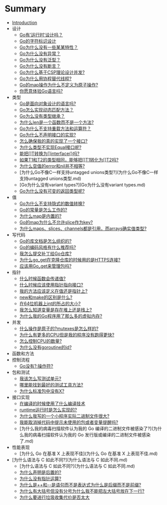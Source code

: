 # Summary

* [Introduction](README.md)
* 设计
    * [Go有’运行时‘设计吗？](Go有'运行时'设计吗.md)
    * [Go的字符标识设计](Go的字符标识设计.md)
    * [Go为什么没有一些某某特性？](Go为什么没有一些某某特性.md)
    * [Go为什么没有异常？](Go为什么没有异常.md)
    * [Go为什么没有泛型？](Go为什么没有泛型.md)
    * [Go为什么没有断言？](Go为什么没有断言.md)
    * [Go为什么基于CSP理论设计并发?](Go为什么基于CSP理论设计并发.md)
    * [Go为什么用协程替代线程?](Go为什么用协程替代线程.md)
    * [Go的map操作为什么不定义为原子操作?](Go的map操作为什么不定义为原子操作.md)
    * [你愿意体验Go语言吗?](你愿意体验Go语言吗.md)
* 类型
    * [Go是面向对象设计的语言吗?](Go是面向对象设计的语言吗.md)
    * [Go怎么实现动态匹配方法？](Go怎么实现动态匹配方法.md)
    * [Go为么没有类型继承？](Go为么没有类型继承.md)
    * [为什么len是一个函数而不是一个方法?](为什么len是一个函数而不是一个方法.md)
    * [Go为什么不支持重载方法和运算符？](Go为什么不支持重载方法和运算符.md)
    * [Go为什么不声明接口的实现?](Go为什么不声明接口的实现.md)
    * [怎么确保我的真的实现了一个接口?](怎么确保我的真的实现了一个接口.md)
    * [为什么类型不实现Equal接口呢?](为什么类型不实现Equal接口呢.md)
    * [能把[]T转换为[]interface{}吗?](能把[]T转换为[]interface{}吗.md)
    * [如果T1和T2的类型相同，能够把[]T1转化为[]T2吗?](如果T1和T2的类型相同，能够把[]T1转化为[]T2吗.md)
    * [为什么空值的error和nil并不相等?]([为什么空值的error和nil并不相等.md)
    * [为什么Go不像C一样支持untagged unions类型?](为什么Go不像C一样支持untagged unions类型.md)
    * [Go为什么没有variant types?](Go为什么没有variant types.md)
    * [Go为什么没有可变的返回类型呢?](Go为什么没有可变的返回类型呢.md)
* 值
    * [Go为什么不支持隐式的数值转换?](Go为什么不支持隐式的数值转换.md)
    * [Go的常量是怎么工作的?](Go的常量是怎么工作的.md)
    * [为什么map是内置的?](为什么map是内置的.md)
    * [Go的map为什么不允许slice作为key?](Go的map为什么不允许slice作为key.md)
    * [为什么maps、slices、channels都是引用，而arrays确实值类型?](为什么maps、slices、channels都是引用，而arrays确实值类型.md)
* 写代码
    * [Go的库文档是怎么组织的?](Go的库文档是怎么组织的.md)
    * [Go的编码风格有什么推荐吗?](Go的编码风格有什么推荐吗.md)
    * [我怎么提交补丁给Go仓库?](我怎么提交补丁给Go仓库.md)
    * [为什么go_get在克隆仓库的时候用的是HTTPS连接?](为什么go_get在克隆仓库的时候用的是HTTPS连接.md)
    * [应该用Go_get来管理包吗?](应该用Go_get来管理包吗.md)
* 指针
    * [什么时候函数会传递值?](什么时候函数会传递值.md)
    * [什么时候应该使用指针指向接口?](什么时候应该使用指针指向接口.md)
    * [我的方法应该定义在值还是指针上?](我的方法应该定义在值还是指针上.md)
    * [new和make的区别是什么?](new和make的区别是什.md)
    * [在64位机器上int的所占的大小?](在64位机器上int的所占的大小.md)
    * [我怎么知道变量是存在堆上还是栈上?](我怎么知道变量是存在堆上还是栈上.md)
    * [为什么我的Go程序用了那么多的虚拟内存?](为什么我的Go程序用了那么多的虚拟内存.md)
* 并发
    * [什么操作是原子的?mutexes是怎么样的?](什么操作是原子的_mutexes是怎么样的.md)
    * [为什么有更多的CPU但是我的程序没有跑得更快?]([为什么有更多的CPU但是我的程序没有跑得更快.md)
    * [怎么控制CPU的数量?](怎么控制CPU的数量.md)
    * [为什么没有goroutine的id?](为什么没有goroutine的id.md)
* 函数和方法
* 控制流程
    * [Go没有?:操作符?](Go没有问号&冒号操作符.md)
* 包和测试
    * [我该怎么写测试单元?](我该怎么写测试单元.md)
    * [哪里能找到最好的测试工具方法?](哪里能找到最好的测试工具方法.md)
    * [为什么标准包中没有X?](为什么标准包中没有X.md)
* 接口实现
    * [在编译的时候使用了什么编译技术](在编译的时候使用了什么编译技术.md)
    * [runtime运行时是怎么实现的?](runtime运行时是怎么实现的.md)
    * [为什么我写的一个小程序实际二进制文件很大?](为什么我写的一个小程序实际二进制文件很大.md)
    * [我能取消掉代码中提示未使用的包或者变量提醒吗?](我能取消掉代码中提示未使用的包或者变量提醒吗)
    * [为什么我的病毒扫描软件认为我的 Go 编译的二进制文件被感染了?](为什么我的病毒扫描软件认为我的 Go 发行版或编译的二进制文件被感染了.md)
* 性能表现
    * [为什么 Go 在基准 X 上表现不佳](为什么 Go 在基准 X 上表现不佳.md)
* [为什么语法与 C 如此不同?](为什么语法与 C 如此不同.md)
    * [为什么语法与 C 如此不同?](为什么语法与 C 如此不同.md)
    * [为什么声明是后置的?](为什么声明是后置的.md)
    * [为什么没有指针运算?](为什么没有指针运算.md)
    * [为什么是++和--是语句而不是表达式为什么是后缀而不是前缀?](为什么是++和--是语句而不是表达式为什么是后缀而不是前缀.md)
    * [为什么有大括号但没有分号为什么我不能把左大括号放在下一行?](为什么有大括号但没有分号为什么我不能把左大括号放在下一行.md)
    * [为什么要进行垃圾收集代价是否太大](为什么要进行垃圾收集代价是否太大.md)

